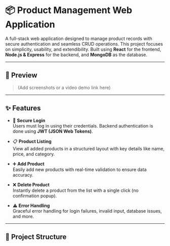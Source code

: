 # 📦 Product Management Web Application

A full-stack web application designed to manage product records with secure authentication and seamless CRUD operations. This project focuses on simplicity, usability, and extendibility. Built using **React** for the frontend, **Node.js & Express** for the backend, and **MongoDB** as the database.

---

## 📸 Preview

> (Add screenshots or a video demo link here)

---

## ✨ Features

- 🔐 **Secure Login**  
  Users must log in using their credentials. Backend authentication is done using **JWT (JSON Web Tokens)**.

- 📋 **Product Listing**  
  View all added products in a structured layout with key details like name, price, and category.

- ➕ **Add Product**  
  Easily add new products with real-time validation to ensure data accuracy.

- ❌ **Delete Product**  
  Instantly delete a product from the list with a single click (no confirmation popup).

- ⚠️ **Error Handling**  
  Graceful error handling for login failures, invalid input, database issues, and more.

---

## 📂 Project Structure

